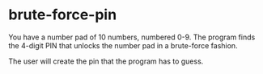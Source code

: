 # brute-force-pin

You have a number pad of 10 numbers, numbered 0-9. The program finds the 4-digit PIN that unlocks the number pad in a brute-force fashion.

 The user will create the pin that the program has to guess.
